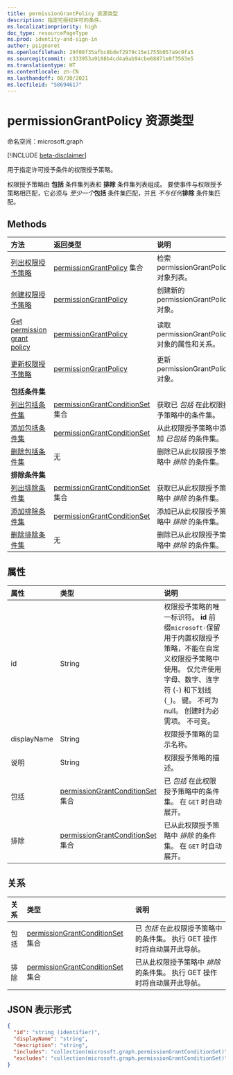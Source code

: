 ```yaml
---
title: permissionGrantPolicy 资源类型
description: 指定可授权许可的条件。
ms.localizationpriority: high
doc_type: resourcePageType
ms.prod: identity-and-sign-in
author: psignoret
ms.openlocfilehash: 29f08f35afbc8bdef2979c15e1755b057a9c0fa5
ms.sourcegitcommit: c333953a9188b4cd4a9ab94cbe68871e8f3563e5
ms.translationtype: HT
ms.contentlocale: zh-CN
ms.lasthandoff: 08/30/2021
ms.locfileid: "58694617"
---
```

# <a name="permissiongrantpolicy-resource-type"></a>permissionGrantPolicy 资源类型

命名空间：microsoft.graph

[!INCLUDE [beta-disclaimer](../../includes/beta-disclaimer.md)]

用于指定许可授予条件的权限授予策略。

权限授予策略由 **包括** 条件集列表和 **排除** 条件集列表组成。 要使事件与权限授予策略相匹配，它必须与 *至少一个***包括** 条件集匹配，并且 *不与任何***排除** 条件集匹配。

## <a name="methods"></a>Methods

| 方法 | 返回类型 | 说明 |
|:---------------|:--------|:----------|
|[列出权限授予策略](../api/permissiongrantpolicy-list.md) | [permissionGrantPolicy](permissiongrantpolicy.md) 集合 | 检索 permissionGrantPolicy 对象列表。 |
|[创建权限授予策略](../api/permissiongrantpolicy-post-permissiongrantpolicies.md)| [permissionGrantPolicy](permissiongrantpolicy.md) | 创建新的 permissionGrantPolicy 对象。 |
|[Get permission grant policy](../api/permissiongrantpolicy-get.md) | [permissionGrantPolicy](permissiongrantpolicy.md) |读取 permissionGrantPolicy 对象的属性和关系。|
|[更新权限授予策略](../api/permissiongrantpolicy-update.md) | [permissionGrantPolicy](permissiongrantpolicy.md)  |更新 permissionGrantPolicy 对象。 |
|**包括条件集**| | |
|[列出包括条件集](../api/permissiongrantpolicy-list-includes.md) |[permissionGrantConditionSet](permissiongrantconditionset.md) 集合| 获取已 *包括* 在此权限授予策略中的条件集。|
|[添加包括条件集](../api/permissiongrantpolicy-post-includes.md) |[permissionGrantConditionSet](permissiongrantconditionset.md) | 从此权限授予策略中添加 *已包括* 的条件集。 |
|[删除包括条件集](../api/permissiongrantpolicy-delete-includes.md) | 无 | 删除已从此权限授予策略中 *排除* 的条件集。|
|**排除条件集**| | |
|[列出排除条件集](../api/permissiongrantpolicy-list-excludes.md) |[permissionGrantConditionSet](permissiongrantconditionset.md) 集合| 获取已从此权限授予策略中 *排除* 的条件集。|
|[添加排除条件集](../api/permissiongrantpolicy-post-excludes.md) |[permissionGrantConditionSet](permissiongrantconditionset.md) | 添加已从此权限授予策略中 *排除* 的条件集。 |
|[删除排除条件集](../api/permissiongrantpolicy-delete-excludes.md) | 无 | 删除已从此权限授予策略中 *排除* 的条件集。|

## <a name="properties"></a>属性

| 属性     | 类型 |说明|
|:---------------|:--------|:----------|
| id | String | 权限授予策略的唯一标识符。 **id** 前缀`microsoft-`保留用于内置权限授予策略，不能在自定义权限授予策略中使用。 仅允许使用字母、数字、连字符 (`-`) 和下划线 (`_`)。 键。 不可为 null。 创建时为必需项。 不可变。 |
| displayName | String |权限授予策略的显示名称。|
| 说明 |String| 权限授予策略的描述。|
| 包括 | [permissionGrantConditionSet](permissiongrantconditionset.md) 集合| 已 *包括* 在此权限授予策略中的条件集。 在 `GET` 时自动展开。|
| 排除 |[permissionGrantConditionSet](permissiongrantconditionset.md) 集合| 已从此权限授予策略中 *排除* 的条件集。 在 `GET` 时自动展开。|

## <a name="relationships"></a>关系

| 关系 | 类型 |说明|
|:---------------|:--------|:----------|
|包括|[permissionGrantConditionSet](permissiongrantconditionset.md) 集合| 已 *包括* 在此权限授予策略中的条件集。 执行 GET 操作时将自动展开此导航。 |
|排除|[permissionGrantConditionSet](permissiongrantconditionset.md) 集合| 已从此权限授予策略中 *排除* 的条件集。 执行 GET 操作时将自动展开此导航。 |

## <a name="json-representation"></a>JSON 表示形式

<!-- {
  "blockType": "resource",
  "keyProperty": "id",
  "@odata.type": "microsoft.graph.permissionGrantPolicy"
}-->

```json
{
  "id": "string (identifier)",
  "displayName": "string",
  "description": "string",
  "includes": "collection(microsoft.graph.permissionGrantConditionSet)",
  "excludes": "collection(microsoft.graph.permissionGrantConditionSet)"
}
```
